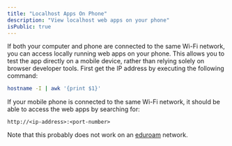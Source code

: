 ```yaml
---
title: "Localhost Apps On Phone"
description: "View localhost web apps on your phone"
isPublic: true
---
```


If both your computer and phone are connected to the same Wi-Fi network, you
can access locally running web apps on your phone. This allows you to test the
app directly on a mobile device, rather than relying solely on browser developer
tools. First get the IP address by executing the following command:

```sh
hostname -I | awk '{print $1}'
```

If your mobile phone is connected to the same Wi-Fi network, it should be able
to access the web apps by searching for:

```
http://<ip-address>:<port-number>
```

Note that this probably does not work on an [eduroam](eduroam) network.
